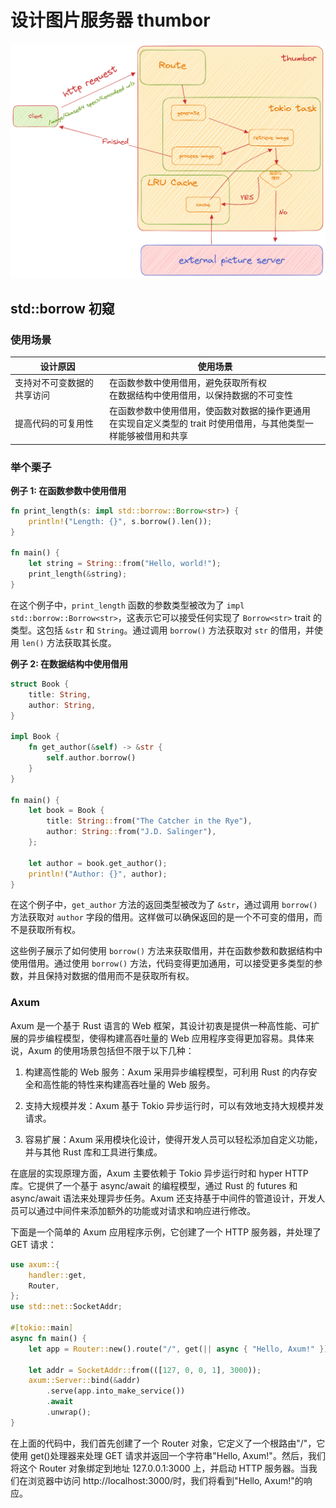 # 设计图片服务器 thumbor

![thumbor-server](../images/thumbor-server.png)

## std::borrow 初窥

### 使用场景

| 设计原因                   | 使用场景                                                                                                              |
| -------------------------- | --------------------------------------------------------------------------------------------------------------------- |
| 支持对不可变数据的共享访问 | 在函数参数中使用借用，避免获取所有权<br>在数据结构中使用借用，以保持数据的不可变性                                    |
| 提高代码的可复用性         | 在函数参数中使用借用，使函数对数据的操作更通用<br>在实现自定义类型的 trait 时使用借用，与其他类型一样能够被借用和共享 |

### 举个栗子

**例子 1: 在函数参数中使用借用**

```rust
fn print_length(s: impl std::borrow::Borrow<str>) {
    println!("Length: {}", s.borrow().len());
}

fn main() {
    let string = String::from("Hello, world!");
    print_length(&string);
}
```

在这个例子中，`print_length` 函数的参数类型被改为了 `impl std::borrow::Borrow<str>`，这表示它可以接受任何实现了 `Borrow<str>` trait 的类型。这包括 `&str` 和 `String`。通过调用 `borrow()` 方法获取对 `str` 的借用，并使用 `len()` 方法获取其长度。

**例子 2: 在数据结构中使用借用**

```rust
struct Book {
    title: String,
    author: String,
}

impl Book {
    fn get_author(&self) -> &str {
        self.author.borrow()
    }
}

fn main() {
    let book = Book {
        title: String::from("The Catcher in the Rye"),
        author: String::from("J.D. Salinger"),
    };

    let author = book.get_author();
    println!("Author: {}", author);
}
```

在这个例子中，`get_author` 方法的返回类型被改为了 `&str`，通过调用 `borrow()` 方法获取对 `author` 字段的借用。这样做可以确保返回的是一个不可变的借用，而不是获取所有权。

这些例子展示了如何使用 `borrow()` 方法来获取借用，并在函数参数和数据结构中使用借用。通过使用 `borrow()` 方法，代码变得更加通用，可以接受更多类型的参数，并且保持对数据的借用而不是获取所有权。

### Axum

Axum 是一个基于 Rust 语言的 Web 框架，其设计初衷是提供一种高性能、可扩展的异步编程模型，使得构建高吞吐量的 Web 应用程序变得更加容易。具体来说，Axum 的使用场景包括但不限于以下几种：

1. 构建高性能的 Web 服务：Axum 采用异步编程模型，可利用 Rust 的内存安全和高性能的特性来构建高吞吐量的 Web 服务。

2. 支持大规模并发：Axum 基于 Tokio 异步运行时，可以有效地支持大规模并发请求。

3. 容易扩展：Axum 采用模块化设计，使得开发人员可以轻松添加自定义功能，并与其他 Rust 库和工具进行集成。

在底层的实现原理方面，Axum 主要依赖于 Tokio 异步运行时和 hyper HTTP 库。它提供了一个基于 async/await 的编程模型，通过 Rust 的 futures 和 async/await 语法来处理异步任务。Axum 还支持基于中间件的管道设计，开发人员可以通过中间件来添加额外的功能或对请求和响应进行修改。

下面是一个简单的 Axum 应用程序示例，它创建了一个 HTTP 服务器，并处理了 GET 请求：

```rust
use axum::{
    handler::get,
    Router,
};
use std::net::SocketAddr;

#[tokio::main]
async fn main() {
    let app = Router::new().route("/", get(|| async { "Hello, Axum!" }));

    let addr = SocketAddr::from(([127, 0, 0, 1], 3000));
    axum::Server::bind(&addr)
        .serve(app.into_make_service())
        .await
        .unwrap();
}
```

在上面的代码中，我们首先创建了一个 Router 对象，它定义了一个根路由"/"，它使用 get()处理器来处理 GET 请求并返回一个字符串"Hello, Axum!"。然后，我们将这个 Router 对象绑定到地址 127.0.0.1:3000 上，并启动 HTTP 服务器。当我们在浏览器中访问 http://localhost:3000/时，我们将看到"Hello, Axum!"的响应。


